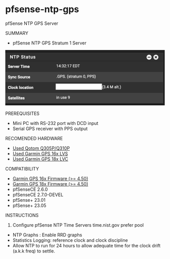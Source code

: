 # pfsense-ntp-gps
pfSense NTP GPS Server

SUMMARY

* pfSense NTP GPS Stratum 1 Server

![GPS status](GPS.png)

PREREQUISITES

* Mini PC with RS-232 port with DCD input
* Serial GPS receiver with PPS output

RECOMENDED HARDWARE
* [Used Qotom Q305P/Q310P](https://www.ebay.com/sch/i.html?_from=R40&_nkw=qotom)
* [Used Garmin GPS 16x LVS](https://www.ebay.com/sch/i.html?_from=R40&_nkw=Garmin+GPS+16x+LVS)
* [Used Garmin GPS 18x LVC](https://www.ebay.com/sch/i.html?_from=R40&_nkw=Garmin+GPS+18x+LVC)

COMPATIBILITY

* [Garmin GPS 16x Firmware (>= 4.50)](https://www8.garmin.com/support/download_details.jsp?id=4061)
* [Garmin GPS 18x Firmware (>= 4.50)](https://www8.garmin.com/support/download_details.jsp?id=4055)
* pfSenseCE 2.6.0
* pfSenseCE 2.7.0-DEVEL
* pfSense+ 23.01
* pfSense+ 23.05

INSTRUCTIONS

1. Configure pfSense NTP Time Servers time.nist.gov prefer pool
* NTP Graphs : Enable RRD graphs
* Statistics Logging: reference clock and clock discipline
* Allow NTP to run for 24 hours to allow adequate time for the clock drift (a.k.k freq) to settle. 

